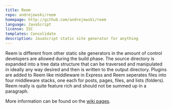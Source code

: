 ```yaml
---
title: Reem
repo: andrejewski/reem
homepage: http://github.com/andrejewski/reem
language: JavaScript
license: ISC
templates: Consolidate
description: JavaScript static site generator for anything
---
```


Reem is different from other static site generators in the amount of control
developers are allowed during the build phase. The source directory is expanded
into a tree data structure that can be traversed and manipulated in ideally
any way desired and then is written to the output directory. Plugins are added to Reem like middleware in Express
and Reem seperates files into four middleware stacks, one each for posts, pages,
files, and lists (folders). Reem really is quite feature rich and should not be
summed up in a paragraph.

More information can be found on the [wiki pages](https://github.com/andrejewski/reem/wiki).
